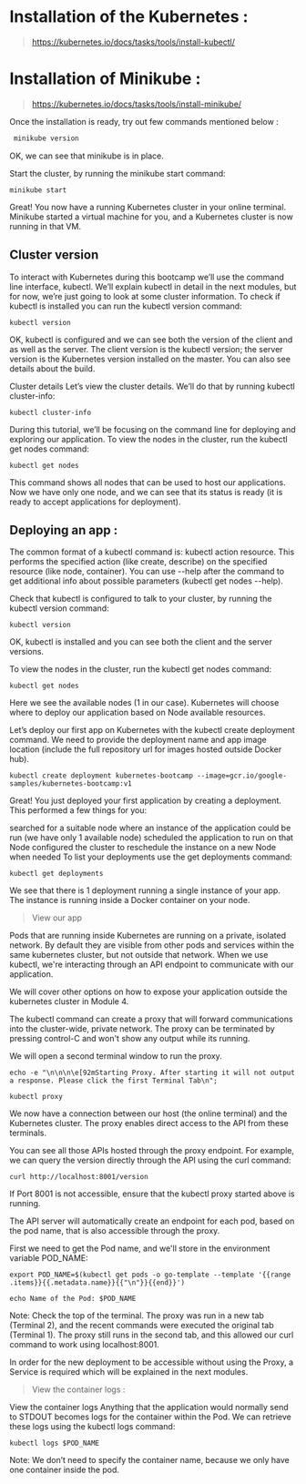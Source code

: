 # Installation of the Kubernetes : 

> https://kubernetes.io/docs/tasks/tools/install-kubectl/

# Installation of Minikube : 

> https://kubernetes.io/docs/tasks/tools/install-minikube/

Once the installation is ready, try out few commands mentioned below : 
```bash
 minikube version
```
OK, we can see that minikube is in place.

Start the cluster, by running the minikube start command:
```
minikube start
```
Great! You now have a running Kubernetes cluster in your online terminal. Minikube started a virtual machine for you, and a Kubernetes cluster is now running in that VM.

## Cluster version
To interact with Kubernetes during this bootcamp we’ll use the command line interface, kubectl. We’ll explain kubectl in detail in the next modules, but for now, we’re just going to look at some cluster information. To check if kubectl is installed you can run the kubectl version command:
```
kubectl version
```
OK, kubectl is configured and we can see both the version of the client and as well as the server. The client version is the kubectl version; the server version is the Kubernetes version installed on the master. You can also see details about the build.

Cluster details
Let’s view the cluster details. We’ll do that by running kubectl cluster-info:
```
kubectl cluster-info
```
During this tutorial, we’ll be focusing on the command line for deploying and exploring our application. To view the nodes in the cluster, run the kubectl get nodes command:
```
kubectl get nodes
```
This command shows all nodes that can be used to host our applications. Now we have only one node, and we can see that its status is ready (it is ready to accept applications for deployment).


## Deploying an app : 

 The common format of a kubectl command is: kubectl action resource. This performs the specified action (like create, describe) on the specified resource (like node, container). You can use --help after the command to get additional info about possible parameters (kubectl get nodes --help).

Check that kubectl is configured to talk to your cluster, by running the kubectl version command:
```
kubectl version
```
OK, kubectl is installed and you can see both the client and the server versions. 

To view the nodes in the cluster, run the kubectl get nodes command:
```
kubectl get nodes
```
Here we see the available nodes (1 in our case). Kubernetes will choose where to deploy our application based on Node available resources.

Let’s deploy our first app on Kubernetes with the kubectl create deployment command. We need to provide the deployment name and app image location (include the full repository url for images hosted outside Docker hub).
```
kubectl create deployment kubernetes-bootcamp --image=gcr.io/google-samples/kubernetes-bootcamp:v1
```
Great! You just deployed your first application by creating a deployment. This performed a few things for you:

searched for a suitable node where an instance of the application could be run (we have only 1 available node)
scheduled the application to run on that Node
configured the cluster to reschedule the instance on a new Node when needed
To list your deployments use the get deployments command:
```
kubectl get deployments
```
We see that there is 1 deployment running a single instance of your app. The instance is running inside a Docker container on your node.

> View our app

Pods that are running inside Kubernetes are running on a private, isolated network. By default they are visible from other pods and services within the same kubernetes cluster, but not outside that network. When we use kubectl, we're interacting through an API endpoint to communicate with our application.

We will cover other options on how to expose your application outside the kubernetes cluster in Module 4.

The kubectl command can create a proxy that will forward communications into the cluster-wide, private network. The proxy can be terminated by pressing control-C and won't show any output while its running.

We will open a second terminal window to run the proxy.
```
echo -e "\n\n\n\e[92mStarting Proxy. After starting it will not output a response. Please click the first Terminal Tab\n"; 

kubectl proxy
```
We now have a connection between our host (the online terminal) and the Kubernetes cluster. The proxy enables direct access to the API from these terminals.

You can see all those APIs hosted through the proxy endpoint. For example, we can query the version directly through the API using the curl command:
```
curl http://localhost:8001/version
```
If Port 8001 is not accessible, ensure that the kubectl proxy started above is running.

The API server will automatically create an endpoint for each pod, based on the pod name, that is also accessible through the proxy.

First we need to get the Pod name, and we'll store in the environment variable POD_NAME:
```
export POD_NAME=$(kubectl get pods -o go-template --template '{{range .items}}{{.metadata.name}}{{"\n"}}{{end}}')

echo Name of the Pod: $POD_NAME
```
Note: Check the top of the terminal. The proxy was run in a new tab (Terminal 2), and the recent commands were executed the original tab (Terminal 1). The proxy still runs in the second tab, and this allowed our curl command to work using localhost:8001.

In order for the new deployment to be accessible without using the Proxy, a Service is required which will be explained in the next modules.

> View the container logs : 

View the container logs
Anything that the application would normally send to STDOUT becomes logs for the container within the Pod. We can retrieve these logs using the kubectl logs command:
```
kubectl logs $POD_NAME
```
Note: We don’t need to specify the container name, because we only have one container inside the pod.
